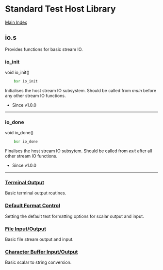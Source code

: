 
# Standard Test Host Library

[Main Index](../README.md)

## io.s
Provides functions for basic stream IO.

### io_init
void io_init()
```asm
    bsr io_init
```
Initialises the host stream IO subsystem. Should be called from _main_ before any other stream IO functions.

- Since v1.0.0
___

### io_done
void io_done()
```asm
    bsr io_done
```
Finalises the host stream IO subsytem. Should be called from _exit_ after all other stream IO functions.

- Since v1.0.0
___

### [Terminal Output](./io_stdout.md)
Basic terminal output routines.

### [Default Format Control](./io_format.md)
Setting the default text formatting options for scalar output and input.

### [File Input/Output](./io_file.md)
Basic file stream output and input.

### [Character Buffer Input/Output](./io_buffer.md)
Basic scalar to string conversion.

